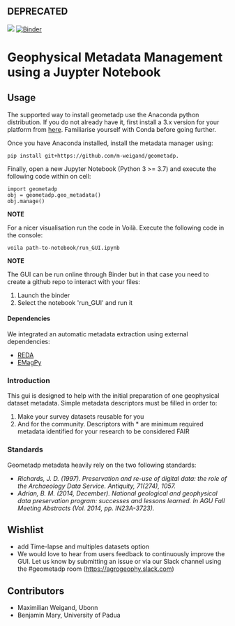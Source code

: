 DEPRECATED
----

[<img src="https://img.shields.io/badge/Slack-agrogeophy-1.svg?logo=slack">](https://agrogeophy.slack.com)
[![Binder](https://mybinder.org/badge_logo.svg)](https://mybinder.org/v2/gh/agrogeophy/geometadp.git/HEAD)

# Geophysical Metadata Management using a Juypter Notebook

## Usage

The supported way to install geometadp use the Anaconda python distribution. If you do not already have it, first install a 3.x version for your platform from [here](https://docs.conda.io/en/latest/miniconda.html). Familiarise yourself with Conda before going further.

Once you have Anaconda installed, install the metadata manager using:

	pip install git+https://github.com/m-weigand/geometadp. 

Finally, open a new Jupyter Notebook (Python 3 >= 3.7) and execute the following code within on cell:

	import geometadp
	obj = geometadp.geo_metadata()
	obj.manage()

**NOTE**

For a nicer visualisation run the code in Voilà. Execute the following code in the console:

	voila path-to-notebook/run_GUI.ipynb
    
**NOTE**

The GUI can be run online through Binder but in that case you need to create a github repo to interact with your files:

1. Launch the binder
2. Select the notebook 'run_GUI' and run it

#### Dependencies

We integrated an automatic metadata extraction using external dependencies:

- [REDA](https://github.com/geophysics-ubonn/reda)
- [EMagPy](https://gitlab.com/hkex/emagpy)
 
### Introduction

This gui is designed to help with the initial preparation of one geophysical dataset metadata. Simple metadata descriptors must be filled in order to:

1.  Make your survey datasets reusable for you
2.  And for the community. Descriptors with * are minimum required metadata identified for your research to be considered FAIR


### Standards

Geometadp metadata heavily rely on the two following standards: 
- <cite>Richards, J. D. (1997). Preservation and re-use of digital data: the role of the Archaeology Data Service. Antiquity, 71(274), 1057.</cite>  
- <cite>Adrian, B. M. (2014, December). National geological and geophysical data preservation program: successes and lessons learned. In AGU Fall Meeting Abstracts (Vol. 2014, pp. IN23A-3723).</cite>  



## Wishlist

* add Time-lapse and multiples datasets option 
* We would love to hear from users feedback to continuously improve the GUI. Let us know by submitting an issue or via our Slack channel using the #geometadp room (https://agrogeophy.slack.com)


Contributors
------------
- Maximilian Weigand, Ubonn
- Benjamin Mary, University of Padua
